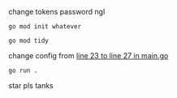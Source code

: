 change tokens password ngl

`go mod init whatever`


`go mod tidy`


change config from [line 23 to line 27 in main.go](https://github.com/xXA2005/discord-password-changer/blob/main/main.go#L23-L27)


`go run .`

star pls tanks
